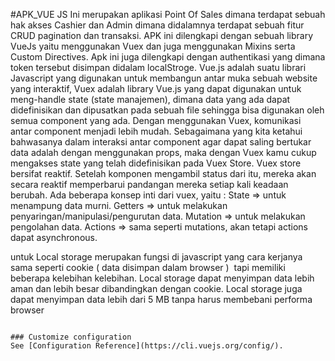 #APK_VUE JS
Ini merupakan aplikasi Point Of Sales dimana terdapat sebuah hak akses
Cashier dan Admin dimana didalamnya terdapat sebuah fitur CRUD pagination dan transaksi.
APK ini dilengkapi dengan sebuah library VueJs yaitu menggunakan Vuex dan juga menggunakan Mixins serta Custom Directives.
Apk ini juga dilengkapi dengan authentikasi yang dimana token tersebut disimpan didalam localStroge.
Vue.js adalah suatu librari Javascript yang digunakan untuk membangun antar muka sebuah website yang interaktif,
Vuex adalah library Vue.js yang dapat digunakan untuk meng-handle state (state manajemen), dimana data yang ada dapat didefinisikan dan dipusatkan pada sebuah file sehingga bisa digunakan oleh semua component yang ada.
Dengan menggunakan Vuex, komunikasi antar component menjadi lebih mudah. Sebagaimana yang kita ketahui bahwasanya dalam interaksi antar component agar dapat saling bertukar data adalah dengan menggunakan props, maka dengan Vuex kamu cukup mengakses state yang telah didefinisikan pada Vuex Store.
Vuex store bersifat reaktif. Setelah komponen mengambil status dari itu, mereka akan secara reaktif memperbarui pandangan mereka setiap kali keadaan berubah.
Ada beberapa konsep inti dari vuex, yaitu :
State => untuk menampung data murni.
Getters => untuk melakukan penyaringan/manipulasi/pengurutan data.
Mutation => untuk melakukan pengolahan data.
Actions => sama seperti mutations, akan tetapi actions dapat asynchronous.

untuk Local storage merupakan fungsi di javascript yang cara kerjanya sama seperti cookie ( data disimpan dalam browser )  tapi memiliki beberapa kelebihan kelebihan. Local storage dapat menyimpan data lebih aman dan lebih besar dibandingkan dengan cookie. Local storage juga dapat menyimpan data lebih dari 5 MB tanpa harus membebani performa browser

```

### Customize configuration
See [Configuration Reference](https://cli.vuejs.org/config/).
